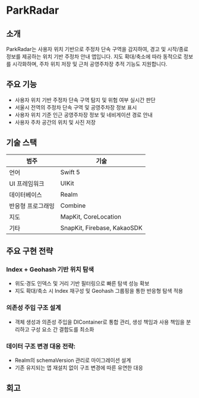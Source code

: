 # ParkRadar

## 소개
ParkRadar는 사용자 위치 기반으로 주정차 단속 구역을 감지하여, 경고 및 시작/종료 정보를 제공하는 위치 기반 주정차 안내 앱입니다. 지도 확대/축소에 따라 동적으로 정보를 시각화하며, 주차 위치 저장 및 근처 공영주차장 추적 기능도 지원합니다.


## 주요 기능
- 사용자 위치 기반 주정차 단속 구역 탐지 및 위험 여부 실시간 판단
- 서울시 전역의 주정차 단속 구역 및 공영주차장 정보 표시
- 사용자 위치 기준 인근 공영주차장 정보 및 네비게이션 경로 안내
- 사용자 주차 공간의 위치 및 사진 저장


## 기술 스택

| 범주             | 기술                                |
|------------------|-------------------------------------|
| 언어             | Swift 5                             |
| UI 프레임워크     | UIKit                               |
| 데이터베이스      | Realm                               |
| 반응형 프로그래밍  | Combine                             |
| 지도             | MapKit, CoreLocation                |
| 기타             | SnapKit, Firebase, KakaoSDK         |

## 주요 구현 전략

### Index + Geohash 기반 위치 탐색
- 위도·경도 인덱스 및 거리 기반 필터링으로 빠른 탐색 성능 확보
- 지도 확대/축소 시 Index 재구성 및 Geohash 그룹핑을 통한 반응형 탐색 적용

### 의존성 주입 구조 설계
- 객체 생성과 의존성 주입을 DIContainer로 통합 관리, 생성 책임과 사용 책임을 분리하고 구성 요소 간 결합도를 최소화 

### 데이터 구조 변경 대응 전략:
- Realm의 schemaVersion 관리로 마이그레이션 설계
- 기존 유지되는 앱 재설치 없이 구조 변경에 따른 유연한 대응


## 회고
